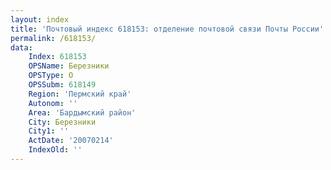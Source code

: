 ```yaml
---
layout: index
title: 'Почтовый индекс 618153: отделение почтовой связи Почты России'
permalink: /618153/
data:
    Index: 618153
    OPSName: Березники
    OPSType: О
    OPSSubm: 618149
    Region: 'Пермский край'
    Autonom: ''
    Area: 'Бардымский район'
    City: Березники
    City1: ''
    ActDate: '20070214'
    IndexOld: ''
---
```

